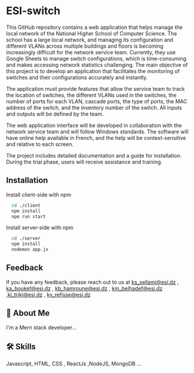 
# ESI-switch

This GitHub repository contains a web application that helps manage the local network of the National Higher School of Computer Science. The school has a large local network, and managing its configuration and different VLANs across multiple buildings and floors is becoming increasingly difficult for the network service team. Currently, they use Google Sheets to manage switch configurations, which is time-consuming and makes accessing network statistics challenging. The main objective of this project is to develop an application that facilitates the monitoring of switches and their configurations accurately and instantly.

The application must provide features that allow the service team to track the location of switches, the different VLANs used in the switches, the number of ports for each VLAN, cascade ports, the type of ports, the MAC address of the switch, and the inventory number of the switch. All inputs and outputs will be defined by the team.

The web application interface will be developed in collaboration with the network service team and will follow Windows standards. The software will have online help available in French, and the help will be context-sensitive and relative to each screen.

The project includes detailed documentation and a guide for installation. During the trial phase, users will receive assistance and training.
## Installation

Install client-side with npm

```bash
  cd ./client
  npm install 
  npm run start
```


Install server-side with npm

```bash
  cd ./server
  npm install 
  nodemon app.js
```
    
## Feedback

If you have any feedback, please reach out to us at ks_sellami@esi.dz , ka_boukef@esi.dz , kb_hamroune@esi.dz , km_belhadef@esi.dz ,ki_triki@esi.dz , ky_refisse@esi.dz


## 🚀 About Me
I'm a Mern stack developer...


## 🛠 Skills
Javascript, HTML, CSS , ReactJs ,NodeJS, MongoDB ...

